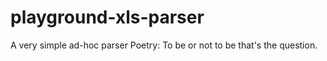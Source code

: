 # playground-xls-parser
A very simple ad-hoc parser 
Poetry: 
To be or not to be that's the question. 

